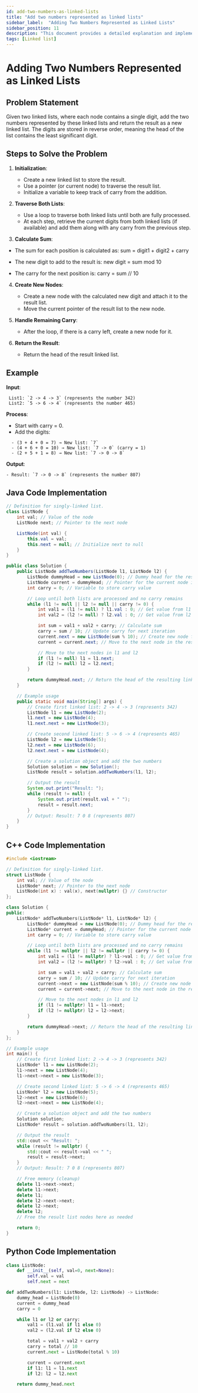 ```yaml
---
id: add-two-numbers-as-linked-lists
title: "Add two numbers represented as linked lists"
sidebar_label:  "Adding Two Numbers Represented as Linked Lists"
sidebar_position: 11
description: "This document provides a detailed explanation and implementation for adding two numbers represented as linked lists, including step-by-step instructions and example code."
tags: [Linked list]
---
```


# Adding Two Numbers Represented as Linked Lists

## Problem Statement

Given two linked lists, where each node contains a single digit, add the two numbers represented by these linked lists and return the result as a new linked list. The digits are stored in reverse order, meaning the head of the list contains the least significant digit.

## Steps to Solve the Problem

1. **Initialization**: 
   - Create a new linked list to store the result.
   - Use a pointer (or current node) to traverse the result list.
   - Initialize a variable to keep track of carry from the addition.

2. **Traverse Both Lists**: 
   - Use a loop to traverse both linked lists until both are fully processed.
   - At each step, retrieve the current digits from both linked lists (if available) and add them along with any carry from the previous step.

3. **Calculate Sum**: 

 - The sum for each position is calculated as:
          sum = digit1 + digit2 + carry

 - The new digit to add to the result is:
 new digit = sum mod 10

- The carry for the next position is:
  carry = sum // 10


4. **Create New Nodes**: 
   - Create a new node with the calculated new digit and attach it to the result list.
   - Move the current pointer of the result list to the new node.

5. **Handle Remaining Carry**: 
   - After the loop, if there is a carry left, create a new node for it.

6. **Return the Result**: 
   - Return the head of the result linked list.

## Example

**Input**:
```
 List1: `2 -> 4 -> 3` (represents the number 342)
 List2: `5 -> 6 -> 4` (represents the number 465)
```

**Process**:
- Start with carry = 0.
- Add the digits:
```
  - (3 + 4 + 0 = 7) → New list: `7`
  - (4 + 6 + 0 = 10) → New list: `7 -> 0` (carry = 1)
  - (2 + 5 + 1 = 8) → New list: `7 -> 0 -> 8`
  ```

**Output**:
```
- Result: `7 -> 0 -> 8` (represents the number 807)
```

## Java Code Implementation

```java
// Definition for singly-linked list.
class ListNode {
    int val; // Value of the node
    ListNode next; // Pointer to the next node

    ListNode(int val) {
        this.val = val;
        this.next = null; // Initialize next to null
    }
}

public class Solution {
    public ListNode addTwoNumbers(ListNode l1, ListNode l2) {
        ListNode dummyHead = new ListNode(0); // Dummy head for the result list
        ListNode current = dummyHead; // Pointer for the current node in the result
        int carry = 0; // Variable to store carry value

        // Loop until both lists are processed and no carry remains
        while (l1 != null || l2 != null || carry != 0) {
            int val1 = (l1 != null) ? l1.val : 0; // Get value from l1 or 0
            int val2 = (l2 != null) ? l2.val : 0; // Get value from l2 or 0

            int sum = val1 + val2 + carry; // Calculate sum
            carry = sum / 10; // Update carry for next iteration
            current.next = new ListNode(sum % 10); // Create new node for the result
            current = current.next; // Move to the next node in the result

            // Move to the next nodes in l1 and l2
            if (l1 != null) l1 = l1.next;
            if (l2 != null) l2 = l2.next;
        }

        return dummyHead.next; // Return the head of the resulting linked list
    }

    // Example usage
    public static void main(String[] args) {
        // Create first linked list: 2 -> 4 -> 3 (represents 342)
        ListNode l1 = new ListNode(2);
        l1.next = new ListNode(4);
        l1.next.next = new ListNode(3);

        // Create second linked list: 5 -> 6 -> 4 (represents 465)
        ListNode l2 = new ListNode(5);
        l2.next = new ListNode(6);
        l2.next.next = new ListNode(4);

        // Create a solution object and add the two numbers
        Solution solution = new Solution();
        ListNode result = solution.addTwoNumbers(l1, l2);

        // Output the result
        System.out.print("Result: ");
        while (result != null) {
            System.out.print(result.val + " ");
            result = result.next;
        }
        // Output: Result: 7 0 8 (represents 807)
    }
}

```

## C++ Code Implementation

```cpp
#include <iostream>

// Definition for singly-linked list.
struct ListNode {
    int val; // Value of the node
    ListNode* next; // Pointer to the next node
    ListNode(int x) : val(x), next(nullptr) {} // Constructor
};

class Solution {
public:
    ListNode* addTwoNumbers(ListNode* l1, ListNode* l2) {
        ListNode* dummyHead = new ListNode(0); // Dummy head for the result list
        ListNode* current = dummyHead; // Pointer for the current node in the result
        int carry = 0; // Variable to store carry value

        // Loop until both lists are processed and no carry remains
        while (l1 != nullptr || l2 != nullptr || carry != 0) {
            int val1 = (l1 != nullptr) ? l1->val : 0; // Get value from l1 or 0
            int val2 = (l2 != nullptr) ? l2->val : 0; // Get value from l2 or 0

            int sum = val1 + val2 + carry; // Calculate sum
            carry = sum / 10; // Update carry for next iteration
            current->next = new ListNode(sum % 10); // Create new node for the result
            current = current->next; // Move to the next node in the result

            // Move to the next nodes in l1 and l2
            if (l1 != nullptr) l1 = l1->next;
            if (l2 != nullptr) l2 = l2->next;
        }

        return dummyHead->next; // Return the head of the resulting linked list
    }
};

// Example usage
int main() {
    // Create first linked list: 2 -> 4 -> 3 (represents 342)
    ListNode* l1 = new ListNode(2);
    l1->next = new ListNode(4);
    l1->next->next = new ListNode(3);

    // Create second linked list: 5 -> 6 -> 4 (represents 465)
    ListNode* l2 = new ListNode(5);
    l2->next = new ListNode(6);
    l2->next->next = new ListNode(4);

    // Create a solution object and add the two numbers
    Solution solution;
    ListNode* result = solution.addTwoNumbers(l1, l2);

    // Output the result
    std::cout << "Result: ";
    while (result != nullptr) {
        std::cout << result->val << " ";
        result = result->next;
    }
    // Output: Result: 7 0 8 (represents 807)

    // Free memory (cleanup)
    delete l1->next->next;
    delete l1->next;
    delete l1;
    delete l2->next->next;
    delete l2->next;
    delete l2;
    // Free the result list nodes here as needed

    return 0;
}


```


## Python Code Implementation

```python
class ListNode:
    def __init__(self, val=0, next=None):
        self.val = val
        self.next = next

def addTwoNumbers(l1: ListNode, l2: ListNode) -> ListNode:
    dummy_head = ListNode(0)
    current = dummy_head
    carry = 0

    while l1 or l2 or carry:
        val1 = (l1.val if l1 else 0)
        val2 = (l2.val if l2 else 0)

        total = val1 + val2 + carry
        carry = total // 10
        current.next = ListNode(total % 10)

        current = current.next 
        if l1: l1 = l1.next
        if l2: l2 = l2.next

    return dummy_head.next
```